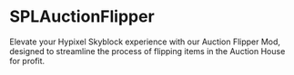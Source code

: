 # SPLAuctionFlipper
Elevate your Hypixel Skyblock experience with our Auction Flipper Mod, designed to streamline the process of flipping items in the Auction House for profit.
